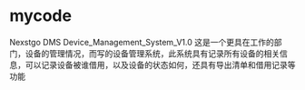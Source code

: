# mycode
Nexstgo DMS
Device_Management_System_V1.0 这是一个更具在工作的部门，设备的管理情况，而写的设备管理系统，此系统具有记录所有设备的相关信息，可以记录设备被谁借用，以及设备的状态如何，还具有导出清单和借用记录等功能
